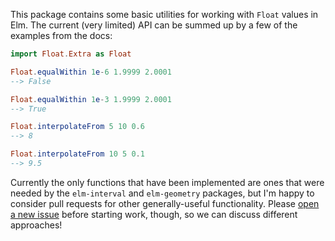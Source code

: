 This package contains some basic utilities for working with `Float` values in
Elm. The current (very limited) API can be summed up by a few of the examples
from the docs:

```elm
import Float.Extra as Float

Float.equalWithin 1e-6 1.9999 2.0001
--> False

Float.equalWithin 1e-3 1.9999 2.0001
--> True

Float.interpolateFrom 5 10 0.6
--> 8

Float.interpolateFrom 10 5 0.1
--> 9.5
```

Currently the only functions that have been implemented are ones that were
needed by the `elm-interval` and `elm-geometry` packages, but I'm happy to
consider pull requests for other generally-useful functionality. Please
[open a new issue](https://github.com/ianmackenzie/elm-interval/issues) before
starting work, though, so we can discuss different approaches!
